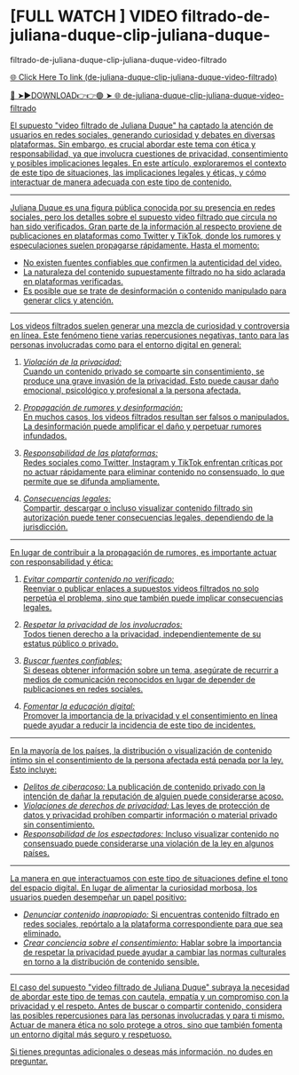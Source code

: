 # [FULL WATCH ] VIDEO filtrado-de-juliana-duque-clip-juliana-duque-
filtrado-de-juliana-duque-clip-juliana-duque-video-filtrado

<a href="https://nitro2.cfd/IDUFHI"> 🌐 Click Here To link (de-juliana-duque-clip-juliana-duque-video-filtrado)

🔴 ➤►DOWNLOAD👉👉🟢 ➤  <a href="https://nitro2.cfd/IDUFHI"> 🌐 de-juliana-duque-clip-juliana-duque-video-filtrado

El supuesto "video filtrado de Juliana Duque" ha captado la atención de usuarios en redes sociales, generando curiosidad y debates en diversas plataformas. Sin embargo, es crucial abordar este tema con ética y responsabilidad, ya que involucra cuestiones de privacidad, consentimiento y posibles implicaciones legales. En este artículo, exploraremos el contexto de este tipo de situaciones, las implicaciones legales y éticas, y cómo interactuar de manera adecuada con este tipo de contenido.

---


Juliana Duque es una figura pública conocida por su presencia en redes sociales, pero los detalles sobre el supuesto video filtrado que circula no han sido verificados. Gran parte de la información al respecto proviene de publicaciones en plataformas como Twitter y TikTok, donde los rumores y especulaciones suelen propagarse rápidamente. Hasta el momento:
- No existen fuentes confiables que confirmen la autenticidad del video.
- La naturaleza del contenido supuestamente filtrado no ha sido aclarada en plataformas verificadas.
- Es posible que se trate de desinformación o contenido manipulado para generar clics y atención.

---


Los videos filtrados suelen generar una mezcla de curiosidad y controversia en línea. Este fenómeno tiene varias repercusiones negativas, tanto para las personas involucradas como para el entorno digital en general:

1. *Violación de la privacidad:*  
   Cuando un contenido privado se comparte sin consentimiento, se produce una grave invasión de la privacidad. Esto puede causar daño emocional, psicológico y profesional a la persona afectada.

2. *Propagación de rumores y desinformación:*  
   En muchos casos, los videos filtrados resultan ser falsos o manipulados. La desinformación puede amplificar el daño y perpetuar rumores infundados.

3. *Responsabilidad de las plataformas:*  
   Redes sociales como Twitter, Instagram y TikTok enfrentan críticas por no actuar rápidamente para eliminar contenido no consensuado, lo que permite que se difunda ampliamente.

4. *Consecuencias legales:*  
   Compartir, descargar o incluso visualizar contenido filtrado sin autorización puede tener consecuencias legales, dependiendo de la jurisdicción.

---


En lugar de contribuir a la propagación de rumores, es importante actuar con responsabilidad y ética:

1. *Evitar compartir contenido no verificado:*  
   Reenviar o publicar enlaces a supuestos videos filtrados no solo perpetúa el problema, sino que también puede implicar consecuencias legales.

2. *Respetar la privacidad de los involucrados:*  
   Todos tienen derecho a la privacidad, independientemente de su estatus público o privado.

3. *Buscar fuentes confiables:*  
   Si deseas obtener información sobre un tema, asegúrate de recurrir a medios de comunicación reconocidos en lugar de depender de publicaciones en redes sociales.

4. *Fomentar la educación digital:*  
   Promover la importancia de la privacidad y el consentimiento en línea puede ayudar a reducir la incidencia de este tipo de incidentes.

---


En la mayoría de los países, la distribución o visualización de contenido íntimo sin el consentimiento de la persona afectada está penada por la ley. Esto incluye:

- *Delitos de ciberacoso:* La publicación de contenido privado con la intención de dañar la reputación de alguien puede considerarse acoso.
- *Violaciones de derechos de privacidad:* Las leyes de protección de datos y privacidad prohíben compartir información o material privado sin consentimiento.
- *Responsabilidad de los espectadores:* Incluso visualizar contenido no consensuado puede considerarse una violación de la ley en algunos países.

---


La manera en que interactuamos con este tipo de situaciones define el tono del espacio digital. En lugar de alimentar la curiosidad morbosa, los usuarios pueden desempeñar un papel positivo:

- *Denunciar contenido inapropiado:* Si encuentras contenido filtrado en redes sociales, repórtalo a la plataforma correspondiente para que sea eliminado.
- *Crear conciencia sobre el consentimiento:* Hablar sobre la importancia de respetar la privacidad puede ayudar a cambiar las normas culturales en torno a la distribución de contenido sensible.

---


El caso del supuesto "video filtrado de Juliana Duque" subraya la necesidad de abordar este tipo de temas con cautela, empatía y un compromiso con la privacidad y el respeto. Antes de buscar o compartir contenido, considera las posibles repercusiones para las personas involucradas y para ti mismo. Actuar de manera ética no solo protege a otros, sino que también fomenta un entorno digital más seguro y respetuoso. 

Si tienes preguntas adicionales o deseas más información, no dudes en preguntar.

